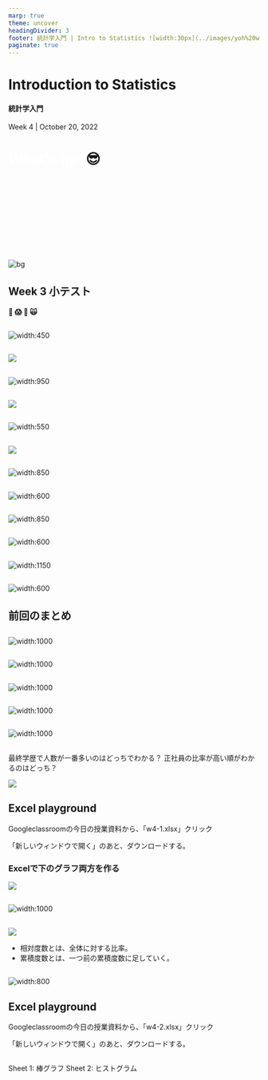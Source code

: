 ```yaml
---
marp: true
theme: uncover
headingDivider: 3
footer: 統計学入門 | Intro to Statistics ![width:30px](../images/yoh%20with%20globe.png)
paginate: true
---
```



# Introduction to Statistics
#### 統計学入門

Week 4 | October 20, 2022


# <span style="color:white">What's up?</span>😎
<br>
<br>
<br>
<br>
<br>
<br>
<br>
<br>
<br>

![bg](../images/yosemite.JPG)

## Week 3 小テスト
#### 😬 😱 🫦 🙀

##
![width:450](../images/w4/w3%20quiz%201a.png)
##
![](../images/w4/w3%20quiz%201.png)

##
![width:950](../images/w4/w3%20quiz%203a.png)
##
![](../images/w4/w3%20quiz%203.png)

##
![width:550](../images/w4/w3%20quiz%204a.jpg)
##
![](../images/w4/w3%20quiz%204.png)

##
![width:850](../images/w4/w3%20quiz%206a.png)
##
![width:600](../images/w4/w3%20quiz%206.png)

##
![width:850](../images/w4/w3%20quiz%208a.png)
##
![width:600](../images/w4/w3%20quiz%208.png)

##
![width:1150](../images/w4/w3%20quiz%2010a.png)
##
![width:600](../images/w4/w3%20quiz%2010.png)





## 前回のまとめ

##
![width:1000](../images/w2%20table%20read%201.png)
##
![width:1000](../images/w2%20table%20read%202.png)
##
![width:1000](../images/w2%20table%20read%203.png)
##
![width:1000](../images/w2%20table%20read%204.png)
##
![width:1000](../images/w2%20table%20read%205.png)

##
最終学歴で人数が一番多いのはどっちでわかる？
正社員の比率が高い順がわかるのはどっち？

![](../images/w4/stacked%20bar%20graph%20comparison.jpg)

## Excel playground

Googleclassroomの今日の授業資料から、「w4-1.xlsx」クリック

「新しいウィンドウで開く」のあと、ダウンロードする。

### Excelで下のグラフ両方を作る

![](../images/w4/stacked%20bar%20graph%20comparison.jpg)

##  
![width:1000](../images/w4/perfect%20stacked%20chart.png)

##
![](../images/w4/cumulative%20explanation%20chart.jpg)

- 相対度数とは、全体に対する比率。
- 累積度数とは、一つ前の累積度数に足していく。

##
![width:800](../images/w4/cumulative%20explanation%20chart2.png)

## Excel playground

Googleclassroomの今日の授業資料から、「w4-2.xlsx」クリック

「新しいウィンドウで開く」のあと、ダウンロードする。

##

Sheet 1: 棒グラフ
Sheet 2: ヒストグラム
